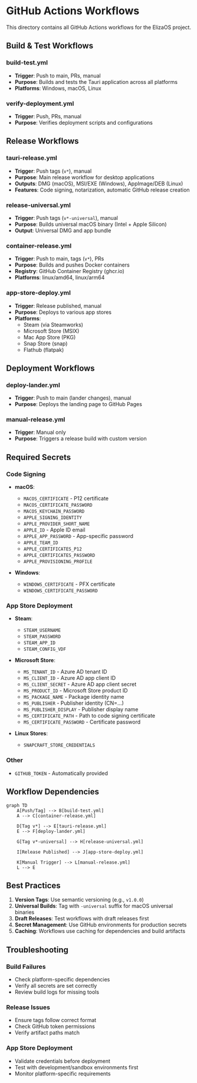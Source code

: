 # GitHub Actions Workflows

This directory contains all GitHub Actions workflows for the ElizaOS project.

## Build & Test Workflows

### build-test.yml
- **Trigger**: Push to main, PRs, manual
- **Purpose**: Builds and tests the Tauri application across all platforms
- **Platforms**: Windows, macOS, Linux

### verify-deployment.yml
- **Trigger**: Push, PRs, manual
- **Purpose**: Verifies deployment scripts and configurations

## Release Workflows

### tauri-release.yml
- **Trigger**: Push tags (`v*`), manual
- **Purpose**: Main release workflow for desktop applications
- **Outputs**: DMG (macOS), MSI/EXE (Windows), AppImage/DEB (Linux)
- **Features**: Code signing, notarization, automatic GitHub release creation

### release-universal.yml
- **Trigger**: Push tags (`v*-universal`), manual
- **Purpose**: Builds universal macOS binary (Intel + Apple Silicon)
- **Output**: Universal DMG and app bundle

### container-release.yml
- **Trigger**: Push to main, tags (`v*`), PRs
- **Purpose**: Builds and pushes Docker containers
- **Registry**: GitHub Container Registry (ghcr.io)
- **Platforms**: linux/amd64, linux/arm64

### app-store-deploy.yml
- **Trigger**: Release published, manual
- **Purpose**: Deploys to various app stores
- **Platforms**:
  - Steam (via Steamworks)
  - Microsoft Store (MSIX)
  - Mac App Store (PKG)
  - Snap Store (snap)
  - Flathub (flatpak)

## Deployment Workflows

### deploy-lander.yml
- **Trigger**: Push to main (lander changes), manual
- **Purpose**: Deploys the landing page to GitHub Pages

### manual-release.yml
- **Trigger**: Manual only
- **Purpose**: Triggers a release build with custom version

## Required Secrets

### Code Signing
- **macOS**: 
  - `MACOS_CERTIFICATE` - P12 certificate
  - `MACOS_CERTIFICATE_PASSWORD`
  - `MACOS_KEYCHAIN_PASSWORD`
  - `APPLE_SIGNING_IDENTITY`
  - `APPLE_PROVIDER_SHORT_NAME`
  - `APPLE_ID` - Apple ID email
  - `APPLE_APP_PASSWORD` - App-specific password
  - `APPLE_TEAM_ID`
  - `APPLE_CERTIFICATES_P12`
  - `APPLE_CERTIFICATES_PASSWORD`
  - `APPLE_PROVISIONING_PROFILE`

- **Windows**:
  - `WINDOWS_CERTIFICATE` - PFX certificate
  - `WINDOWS_CERTIFICATE_PASSWORD`

### App Store Deployment
- **Steam**:
  - `STEAM_USERNAME`
  - `STEAM_PASSWORD`
  - `STEAM_APP_ID`
  - `STEAM_CONFIG_VDF`

- **Microsoft Store**:
  - `MS_TENANT_ID` - Azure AD tenant ID
  - `MS_CLIENT_ID` - Azure AD app client ID
  - `MS_CLIENT_SECRET` - Azure AD app client secret
  - `MS_PRODUCT_ID` - Microsoft Store product ID
  - `MS_PACKAGE_NAME` - Package identity name
  - `MS_PUBLISHER` - Publisher identity (CN=...)
  - `MS_PUBLISHER_DISPLAY` - Publisher display name
  - `MS_CERTIFICATE_PATH` - Path to code signing certificate
  - `MS_CERTIFICATE_PASSWORD` - Certificate password

- **Linux Stores**:
  - `SNAPCRAFT_STORE_CREDENTIALS`

### Other
- `GITHUB_TOKEN` - Automatically provided

## Workflow Dependencies

```mermaid
graph TD
    A[Push/Tag] --> B[build-test.yml]
    A --> C[container-release.yml]
    
    D[Tag v*] --> E[tauri-release.yml]
    E --> F[deploy-lander.yml]
    
    G[Tag v*-universal] --> H[release-universal.yml]
    
    I[Release Published] --> J[app-store-deploy.yml]
    
    K[Manual Trigger] --> L[manual-release.yml]
    L --> E
```

## Best Practices

1. **Version Tags**: Use semantic versioning (e.g., `v1.0.0`)
2. **Universal Builds**: Tag with `-universal` suffix for macOS universal binaries
3. **Draft Releases**: Test workflows with draft releases first
4. **Secret Management**: Use GitHub environments for production secrets
5. **Caching**: Workflows use caching for dependencies and build artifacts

## Troubleshooting

### Build Failures
- Check platform-specific dependencies
- Verify all secrets are set correctly
- Review build logs for missing tools

### Release Issues
- Ensure tags follow correct format
- Check GitHub token permissions
- Verify artifact paths match

### App Store Deployment
- Validate credentials before deployment
- Test with development/sandbox environments first
- Monitor platform-specific requirements